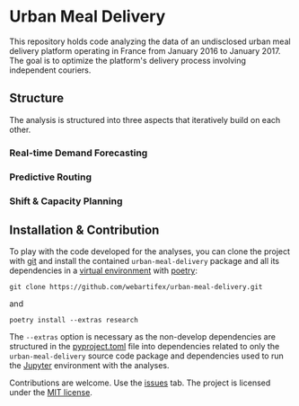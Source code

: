# Urban Meal Delivery

This repository holds code
analyzing the data of an undisclosed urban meal delivery platform
operating in France from January 2016 to January 2017.
The goal is to
optimize the platform's delivery process involving independent couriers.


## Structure

The analysis is structured into three aspects
that iteratively build on each other.

### Real-time Demand Forecasting

### Predictive Routing

### Shift & Capacity Planning


## Installation & Contribution

To play with the code developed for the analyses,
you can clone the project with [git](https://git-scm.com/)
and install the contained `urban-meal-delivery` package
and all its dependencies
in a [virtual environment](https://docs.python.org/3/tutorial/venv.html)
with [poetry](https://python-poetry.org/docs/):

`git clone https://github.com/webartifex/urban-meal-delivery.git`

and

`poetry install --extras research`

The `--extras` option is necessary as the non-develop dependencies
are structured in the [pyproject.toml](https://github.com/webartifex/urban-meal-delivery/blob/develop/pyproject.toml) file
into dependencies related to only the `urban-meal-delivery` source code package
and dependencies used to run the [Jupyter](https://jupyter.org/) environment
with the analyses.

Contributions are welcome.
Use the [issues](https://github.com/webartifex/urban-meal-delivery/issues) tab.
The project is licensed under the [MIT license](https://github.com/webartifex/urban-meal-delivery/blob/develop/LICENSE.txt).
